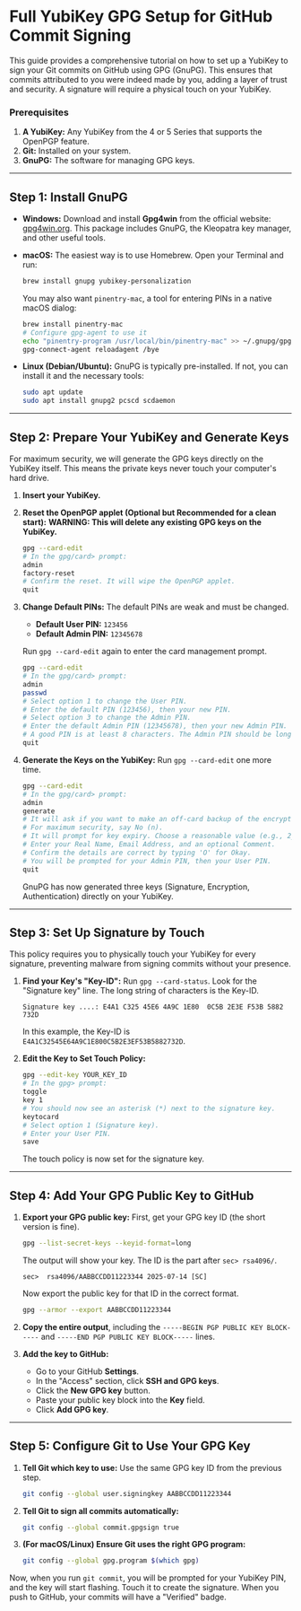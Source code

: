 # Full YubiKey GPG Setup for GitHub Commit Signing

This guide provides a comprehensive tutorial on how to set up a YubiKey to sign your Git commits on GitHub using GPG (GnuPG). This ensures that commits attributed to you were indeed made by you, adding a layer of trust and security. A signature will require a physical touch on your YubiKey.

### **Prerequisites**

1.  **A YubiKey:** Any YubiKey from the 4 or 5 Series that supports the OpenPGP feature.
2.  **Git:** Installed on your system.
3.  **GnuPG:** The software for managing GPG keys.

---

## Step 1: Install GnuPG

* **Windows:**
    Download and install **Gpg4win** from the official website: [gpg4win.org](https://www.gpg4win.org/). This package includes GnuPG, the Kleopatra key manager, and other useful tools.

* **macOS:**
    The easiest way is to use Homebrew. Open your Terminal and run:
    ```bash
    brew install gnupg yubikey-personalization
    ```
    You may also want `pinentry-mac`, a tool for entering PINs in a native macOS dialog:
    ```bash
    brew install pinentry-mac
    # Configure gpg-agent to use it
    echo "pinentry-program /usr/local/bin/pinentry-mac" >> ~/.gnupg/gpg-agent.conf
    gpg-connect-agent reloadagent /bye
    ```

* **Linux (Debian/Ubuntu):**
    GnuPG is typically pre-installed. If not, you can install it and the necessary tools:
    ```bash
    sudo apt update
    sudo apt install gnupg2 pcscd scdaemon
    ```

---

## Step 2: Prepare Your YubiKey and Generate Keys

For maximum security, we will generate the GPG keys directly on the YubiKey itself. This means the private keys never touch your computer's hard drive.

1.  **Insert your YubiKey.**

2.  **Reset the OpenPGP applet (Optional but Recommended for a clean start):**
    **WARNING: This will delete any existing GPG keys on the YubiKey.**
    ```bash
    gpg --card-edit
    # In the gpg/card> prompt:
    admin
    factory-reset
    # Confirm the reset. It will wipe the OpenPGP applet.
    quit
    ```

3.  **Change Default PINs:**
    The default PINs are weak and must be changed.
    * **Default User PIN:** `123456`
    * **Default Admin PIN:** `12345678`

    Run `gpg --card-edit` again to enter the card management prompt.
    ```bash
    gpg --card-edit
    # In the gpg/card> prompt:
    admin
    passwd
    # Select option 1 to change the User PIN.
    # Enter the default PIN (123456), then your new PIN.
    # Select option 3 to change the Admin PIN.
    # Enter the default Admin PIN (12345678), then your new Admin PIN.
    # A good PIN is at least 8 characters. The Admin PIN should be longer/more complex.
    quit
    ```

4.  **Generate the Keys on the YubiKey:**
    Run `gpg --card-edit` one more time.
    ```bash
    gpg --card-edit
    # In the gpg/card> prompt:
    admin
    generate
    # It will ask if you want to make an off-card backup of the encryption key.
    # For maximum security, say No (n).
    # It will prompt for key expiry. Choose a reasonable value (e.g., 2y for 2 years) or never.
    # Enter your Real Name, Email Address, and an optional Comment.
    # Confirm the details are correct by typing 'O' for Okay.
    # You will be prompted for your Admin PIN, then your User PIN.
    quit
    ```
    GnuPG has now generated three keys (Signature, Encryption, Authentication) directly on your YubiKey.

---

## Step 3: Set Up Signature by Touch

This policy requires you to physically touch your YubiKey for every signature, preventing malware from signing commits without your presence.

1.  **Find your Key's "Key-ID":**
    Run `gpg --card-status`. Look for the "Signature key" line. The long string of characters is the Key-ID.
    ```
    Signature key ....: E4A1 C325 45E6 4A9C 1E80  0C5B 2E3E F53B 5882 732D
    ```
    In this example, the Key-ID is `E4A1C32545E64A9C1E800C5B2E3EF53B5882732D`.

2.  **Edit the Key to Set Touch Policy:**
    ```bash
    gpg --edit-key YOUR_KEY_ID
    # In the gpg> prompt:
    toggle
    key 1
    # You should now see an asterisk (*) next to the signature key.
    keytocard
    # Select option 1 (Signature key).
    # Enter your User PIN.
    save
    ```
    The touch policy is now set for the signature key.

---

## Step 4: Add Your GPG Public Key to GitHub

1.  **Export your GPG public key:**
    First, get your GPG key ID (the short version is fine).
    ```bash
    gpg --list-secret-keys --keyid-format=long
    ```
    The output will show your key. The ID is the part after `sec> rsa4096/`.
    ```
    sec>  rsa4096/AABBCCDD11223344 2025-07-14 [SC]
    ```
    Now export the public key for that ID in the correct format.
    ```bash
    gpg --armor --export AABBCCDD11223344
    ```

2.  **Copy the entire output**, including the `-----BEGIN PGP PUBLIC KEY BLOCK-----` and `-----END PGP PUBLIC KEY BLOCK-----` lines.

3.  **Add the key to GitHub:**
    * Go to your GitHub **Settings**.
    * In the "Access" section, click **SSH and GPG keys**.
    * Click the **New GPG key** button.
    * Paste your public key block into the **Key** field.
    * Click **Add GPG key**.

---

## Step 5: Configure Git to Use Your GPG Key

1.  **Tell Git which key to use:**
    Use the same GPG key ID from the previous step.
    ```bash
    git config --global user.signingkey AABBCCDD11223344
    ```

2.  **Tell Git to sign all commits automatically:**
    ```bash
    git config --global commit.gpgsign true
    ```

3.  **(For macOS/Linux) Ensure Git uses the right GPG program:**
    ```bash
    git config --global gpg.program $(which gpg)
    ```

Now, when you run `git commit`, you will be prompted for your YubiKey PIN, and the key will start flashing. Touch it to create the signature. When you push to GitHub, your commits will have a "Verified" badge.
